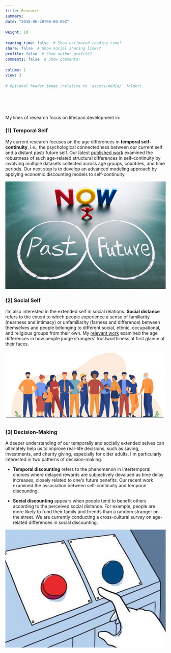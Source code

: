 ```yaml
---
title: Research
summary: 
date: "2018-06-28T00:00:00Z"

weight: 10

reading_time: false  # Show estimated reading time?
share: false  # Show social sharing links?
profile: false  # Show author profile?
comments: false  # Show comments?

column: 1
view: 3

# Optional header image (relative to `assets/media/` folder).

  
  
---
```

My lines of research focus on lifespan development in:

### (1) Temporal Self
My current research focuses on the age differences in **temporal self-continuity**, i.e., the psychological connectedness between our current self and a distant past/ future self. Our latest [published work](http://doi.org/10.1093/geronb/gbad002) examined the robustness of such age-related structural differences in self-continuity by involving multiple datasets collected across age groups, countries, and time periods. Our next step is to develop an advanced modeling approach by applying economic discounting models to self-continuity.

![](pastfuture.jpeg " ")

### (2) Social Self
I’m also interested in the extended self in social relations. **Social distance** refers to the extent to which people experience a sense of familiarity (nearness and intimacy) or unfamiliarity (farness and difference) between themselves and people belonging to different social, ethnic, occupational, and religious groups from their own. My [relevant work](http://doi.org/10.1002/pchj.469) examined the age differences in how people judge strangers' trustworthiness at first glance at their faces.

![](male_cycle.jpeg " ")

### (3) Decision-Making
A deeper understanding of our temporally and socially extended selves can ultimately help us to improve real-life decisions, such as saving, investments, and charity giving, especially for older adults. I'm particularly interested in two patterns of decision-making. 

- **Temporal discounting** refers to the phenomenon in intertemporal choices where delayed rewards are subjectively devalued as time delay increases, closely related to one's future benefits. Our recent work examined the association between self-continuity and temporal discounting. 

- **Social discounting** appears when people tend to benefit others according to the perceived social distance. For example, people are more likely to fund their family and friends than a random stranger on the street. We are currently conducting a cross-cultural survey on age-related differences in social discounting. 

![](decision.jpeg " ")

